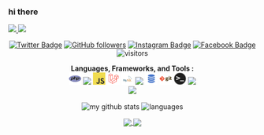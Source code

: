 ### hi there
<a href="https://github.com/Andihamsah">
<img src="https://media.giphy.com/media/hvRJCLFzcasrR4ia7z/giphy.gif" width="30px">
<img src="https://emojis.slackmojis.com/emojis/images/1531849430/4246/blob-sunglasses.gif?1531849430" width="30"/>
</a>


<div align="center">

[![Twitter Badge](https://img.shields.io/twitter/follow/musuh_bebuyutan?label=Follow&color=<green>)](https://twitter.com/musuh_bebuyutan)
[![GitHub followers](https://img.shields.io/github/followers/Andihamsah?label=Follow&style=social)](https://github.com/Andihamsah/?tab=follow)
[![Instagram Badge](https://img.shields.io/badge/-Andi_Hamsah-blue?style=social&logo=Instagram&link=https://www.instagram.com/iam_and_i/)](https://www.instagram.com/andihamsah_20/) 
[![Facebook Badge](https://img.shields.io/badge/-Andi_Hamsah-blue?style=social&logo=facebook&link=https://www.facebook.com/andi.sianakbugis/)](https://www.facebook.com/andi.sianakbugis/) 
![visitors](https://hit-badger.glitch.me/badge?page_id=Andihamsah.Andihamsah)
 </div>

<div align="center">
<b>Languages, Frameworks, and Tools :</b>  
 </div>
 
<div align="center" color="blue">
<code><img height="25" src="https://raw.githubusercontent.com/github/explore/80688e429a7d4ef2fca1e82350fe8e3517d3494d/topics/php/php.png"></code>
<code><img height="25" src="https://seeklogo.com/images/J/java-logo-7F8B35BAB3-seeklogo.com.png"></code>
<code><img height="25" src="https://raw.githubusercontent.com/github/explore/80688e429a7d4ef2fca1e82350fe8e3517d3494d/topics/javascript/javascript.png"></code>
<code><img height="25" src="https://raw.githubusercontent.com/github/explore/56a826d05cf762b2b50ecbe7d492a839b04f3fbf/topics/laravel/laravel.png"></code>
<code><img height="25" src="https://raw.githubusercontent.com/github/explore/80688e429a7d4ef2fca1e82350fe8e3517d3494d/topics/mysql/mysql.png"></code>
<code><img height="25" src="https://code.visualstudio.com/assets/favicon.ico"></code>
<code><img height="25" src="https://raw.githubusercontent.com/github/explore/80688e429a7d4ef2fca1e82350fe8e3517d3494d/topics/sql/sql.png"></code>
<code><img height="25" src="https://raw.githubusercontent.com/github/explore/80688e429a7d4ef2fca1e82350fe8e3517d3494d/topics/git/git.png"></code>
<code><img height="25" src="https://raw.githubusercontent.com/github/explore/80688e429a7d4ef2fca1e82350fe8e3517d3494d/topics/terminal/terminal.png"></code>
<code><img src="https://media.giphy.com/media/WUlplcMpOCEmTGBtBW/giphy.gif" width="30"></code>
 </div>

<div align="center">
        <img src="https://github-profile-trophy.vercel.app/?username=Andihamsah&theme=onedark"/>
 </div>

<p align="center">
<img src="https://github-readme-stats.vercel.app/api?username=Andihamsah&show_icons=true&theme=algolia" alt="my github stats" width="420"/>&nbsp;<img src="https://github-readme-stats.vercel.app/api/top-langs/?username=Andihamsah&layout=compact&theme=algolia" alt="languages" height="165">
</p>

<p align="center">
<a href="https://github.com/Andihamsah/blog">
  <img align="center" src="https://github-readme-stats.vercel.app/api/pin/?username=Andihamsah&theme=algolia&repo=Chat-aplication" />
</a>
<a href="https://github.com/Andihamsah/bash">
  <img align="center" src="https://github-readme-stats.vercel.app/api/pin/?username=Andihamsah&theme=algolia&repo=Point-Of-Sale" />
</a>
</p>

